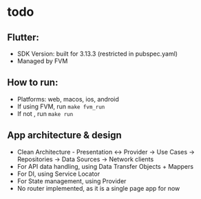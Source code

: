 # todo

## Flutter:

- SDK Version: built for 3.13.3 (restricted in pubspec.yaml)
- Managed by FVM

## How to run:

- Platforms: web, macos, ios, android
- If using FVM, run `make fvm_run`
- If not , run `make run`

## App architecture & design

- Clean Architecture - Presentation <-> Provider -> Use Cases -> Repositories -> Data Sources -> Network clients
- For API data handling, using Data Transfer Objects + Mappers
- For DI, using Service Locator
- For State management, using Provider
- No router implemented, as it is a single page app for now
